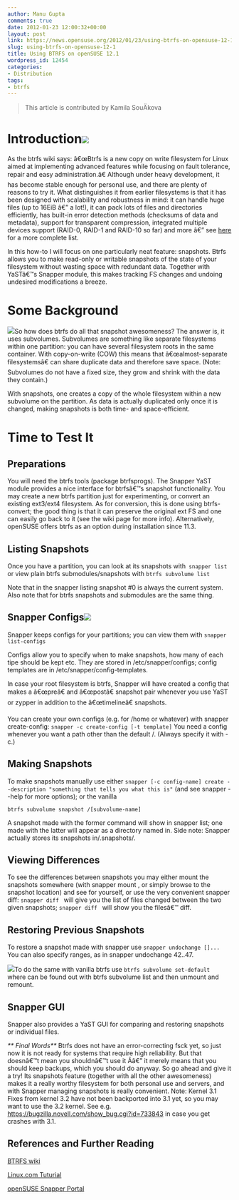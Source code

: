 ```yaml
---
author: Manu Gupta
comments: true
date: 2012-01-23 12:00:32+00:00
layout: post
link: https://news.opensuse.org/2012/01/23/using-btrfs-on-opensuse-12-1/
slug: using-btrfs-on-opensuse-12-1
title: Using BTRFS on openSUSE 12.1
wordpress_id: 12454
categories:
- Distribution
tags:
- btrfs
---
```


<blockquote>This article is contributed by Kamila SouÄkova</blockquote>




# Introduction[![](/wp-content/uploads/2012/01/opensuse.jpg)](http://news.opensuse.org/2012/01/23/using-btrfs-on-opensuse-12-1/opensuse-3/)




As the btrfs wiki says: â€œBtrfs is a new copy on write filesystem for Linux aimed at implementing advanced features while focusing on fault tolerance, repair and easy administration.â€ Although under heavy development, it has become stable enough for personal use, and there are plenty of reasons to try it. What distinguishes it from earlier filesystems is that it has been designed with scalability and robustness in mind: it can handle huge files (up to 16EiB â€” a lot!), it can pack lots of files and directories efficiently, has built-in error detection methods (checksums of data and metadata), support for transparent compression, integrated multiple devices support (RAID-0, RAID-1 and RAID-10 so far) and more â€” see [here](https://btrfs.wiki.kernel.org/#Features) for a more complete list.




In this how-to I will focus on one particularly neat feature: snapshots. Btrfs allows you to make read-only or writable snapshots of the state of your filesystem without wasting space with redundant data. Together with YaSTâ€™s Snapper module, this makes tracking FS changes and undoing undesired modifications a breeze.




<!-- more -->





# Some Background




[![](/wp-content/uploads/2012/01/1404627795_3f802006f2.jpg)](http://news.opensuse.org/2012/01/23/using-btrfs-on-opensuse-12-1/1404627795_3f802006f2/)So how does btrfs do all that snapshot awesomeness? The answer is, it uses subvolumes. Subvolumes are something like separate filesystems within one partition: you can have several filesystem roots in the same container. With copy-on-write (COW) this means that â€œalmost-separate filesystemsâ€ can share duplicate data and therefore save space. (Note: Subvolumes do not have a fixed size, they grow and shrink with the data they contain.)




With snapshots, one creates a copy of the whole filesystem within a new subvolume on the partition. As data is actually duplicated only once it is changed, making snapshots is both time- and space-efficient.





# Time to Test It




## Preparations




You will need the btrfs tools (package btrfsprogs). The Snapper YaST module provides a nice interface for btrfsâ€™s snapshot functionality. You may create a new btrfs partition just for experimenting, or convert an existing ext3/ext4 filesystem. As for conversion, this is done using btrfs-convert; the good thing is that it can preserve the original ext FS and one can easily go back to it (see the wiki page for more info). Alternatively, openSUSE offers btrfs as an option during installation since 11.3.





## Listing Snapshots


Once you have a partition, you can look at its snapshots with`
snapper list`
or view plain btrfs submodules/snapshots with
`btrfs subvolume list`

Note that in the snapper listing snapshot #0 is always the current system. Also note that for btrfs snapshots and submodules are the same thing.


## Snapper Configs[![](/wp-content/uploads/2012/01/702156156_4d006e9ea8.jpg)](http://news.opensuse.org/2012/01/23/using-btrfs-on-opensuse-12-1/702156156_4d006e9ea8/)


Snapper keeps configs for your partitions; you can view them with
`snapper list-configs`

Configs allow you to specify when to make snapshots, how many of each tipe should be kept etc. They are stored in /etc/snapper/configs; config templates are in /etc/snapper/config-templates.

In case your root filesystem is btrfs, Snapper will have created a config that makes a â€œpreâ€ and â€œpostâ€ snapshot pair whenever you use YaST or zypper in addition to the â€œtimelineâ€ snapshots.

You can create your own configs (e.g. for /home or whatever) with snapper create-config:
`snapper -c create-config [-t template]`
You need a config whenever you want a path other than the default /. (Always specify it with -c.)


## Making Snapshots


To make snapshots manually use either
`snapper [-c config-name] create --description "something that tells you what this is"`
(and see snapper --help for more options); or the vanilla

`btrfs subvolume snapshot /[subvolume-name]`

A snapshot made with the former command will show in snapper list; one made with the latter will appear as a directory named in. Side note: Snapper actually stores its snapshots in/.snapshots/.


## Viewing Differences


To see the differences between snapshots you may either mount the snapshots somewhere (with snapper mount , or simply browse to the snapshot location) and see for yourself, or use the very convenient snapper diff:
`snapper diff `
will give you the list of files changed between the two given snapshots;
`snapper diff `
will show you the filesâ€™ diff.


## Restoring Previous Snapshots


To restore a snapshot made with snapper use
`snapper undochange []...`
You can also specify ranges, as in snapper undochange 42..47.

[![](/wp-content/uploads/2012/01/702135486_a5e71542b5.jpg)](http://news.opensuse.org/2012/01/23/using-btrfs-on-opensuse-12-1/702135486_a5e71542b5/)To do the same with vanilla btrfs use
`btrfs subvolume set-default `
where can be found out with btrfs subvolume list and then unmount and remount.


## Snapper GUI


Snapper also provides a YaST GUI for comparing and restoring snapshots or individual files.

_** Final Words**_
Btrfs does not have an error-correcting fsck yet, so just now it is not ready for systems that require high reliability. But that doesnâ€™t mean you shouldnâ€™t use it Â­â€” it merely means that you should keep backups, which you should do anyway. So go ahead and give it a try! Its snapshots feature (together with all the other awesomeness) makes it a really worthy filesystem for both personal use and servers, and with Snapper managing snapshots is really convenient.
Note: Kernel 3.1
Fixes from kernel 3.2 have not been backported into 3.1 yet, so you may want to use the 3.2 kernel. See e.g. https://bugzilla.novell.com/show_bug.cgi?id=733843 in case you get crashes with 3.1.


## References and Further Reading


[BTRFS wiki](https://btrfs.wiki.kernel.org)

[Linux.com Tuturial](https://www.linux.com/learn/tutorials/533112-weekend-project-get-to-know-btrfs)

[openSUSE Snapper Portal](http://en.opensuse.org/Portal:Snapper)
